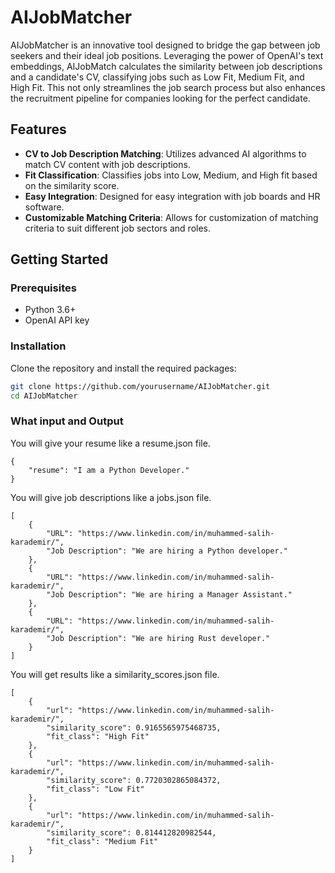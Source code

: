 # AIJobMatcher

AIJobMatcher is an innovative tool designed to bridge the gap between job seekers and their ideal job positions. Leveraging the power of OpenAI's text embeddings, AIJobMatch calculates the similarity between job descriptions and a candidate's CV, classifying jobs such as Low Fit, Medium Fit, and High Fit. This not only streamlines the job search process but also enhances the recruitment pipeline for companies looking for the perfect candidate.

## Features

- **CV to Job Description Matching**: Utilizes advanced AI algorithms to match CV content with job descriptions.
- **Fit Classification**: Classifies jobs into Low, Medium, and High fit based on the similarity score.
- **Easy Integration**: Designed for easy integration with job boards and HR software.
- **Customizable Matching Criteria**: Allows for customization of matching criteria to suit different job sectors and roles.

## Getting Started

### Prerequisites

- Python 3.6+
- OpenAI API key

### Installation

Clone the repository and install the required packages:

```bash
git clone https://github.com/yourusername/AIJobMatcher.git
cd AIJobMatcher
```
### What input and Output

You will give your resume like a resume.json file.
```
{
    "resume": "I am a Python Developer."
}
```
You will give job descriptions like a jobs.json file.
```
[
    {
        "URL": "https://www.linkedin.com/in/muhammed-salih-karademir/",
        "Job Description": "We are hiring a Python developer."
    },
    {
        "URL": "https://www.linkedin.com/in/muhammed-salih-karademir/",
        "Job Description": "We are hiring a Manager Assistant."
    },
    {
        "URL": "https://www.linkedin.com/in/muhammed-salih-karademir/",
        "Job Description": "We are hiring Rust developer."
    }
]
```
You will get results like a similarity_scores.json file.
```
[
    {
        "url": "https://www.linkedin.com/in/muhammed-salih-karademir/",
        "similarity_score": 0.9165565975468735,
        "fit_class": "High Fit"
    },
    {
        "url": "https://www.linkedin.com/in/muhammed-salih-karademir/",
        "similarity_score": 0.7720302865084372,
        "fit_class": "Low Fit"
    },
    {
        "url": "https://www.linkedin.com/in/muhammed-salih-karademir/",
        "similarity_score": 0.814412820982544,
        "fit_class": "Medium Fit"
    }
]
```
